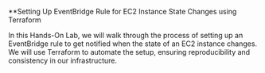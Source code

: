 **Setting Up EventBridge Rule for EC2 Instance State Changes using Terraform

In this Hands-On Lab, we will walk through the process of setting up an EventBridge rule to get notified when the state of an EC2 instance changes. We will use Terraform to automate the setup, ensuring reproducibility and consistency in our infrastructure.